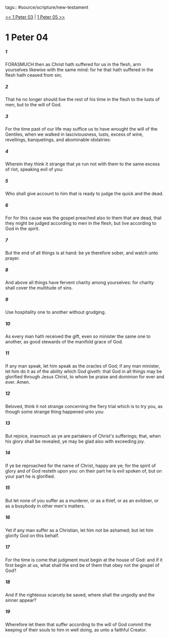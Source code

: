 tags:: #source/scripture/new-testament

[<< 1 Peter 03](/New_Testament/21_1_Peter/1_Peter_03.md) | [1 Peter 05 >>](/New_Testament/21_1_Peter/1_Peter_05.md)

# 1 Peter 04

##### 1

FORASMUCH then as Christ hath suffered for us in the flesh, arm yourselves likewise with the same mind: for he that hath suffered in the flesh hath ceased from sin;

##### 2

That he no longer should live the rest of his time in the flesh to the lusts of men, but to the will of God.

##### 3

For the time past of our life may suffice us to have wrought the will of the Gentiles, when we walked in lasciviousness, lusts, excess of wine, revellings, banquetings, and abominable idolatries:

##### 4

Wherein they think it strange that ye run not with them to the same excess of riot, speaking evil of you:

##### 5

Who shall give account to him that is ready to judge the quick and the dead.

##### 6

For for this cause was the gospel preached also to them that are dead, that they might be judged according to men in the flesh, but live according to God in the spirit.

##### 7

But the end of all things is at hand: be ye therefore sober, and watch unto prayer.

##### 8

And above all things have fervent charity among yourselves: for charity shall cover the multitude of sins.

##### 9

Use hospitality one to another without grudging.

##### 10

As every man hath received the gift, even so minister the same one to another, as good stewards of the manifold grace of God.

##### 11

If any man speak, let him speak as the oracles of God; if any man minister, let him do it as of the ability which God giveth: that God in all things may be glorified through Jesus Christ, to whom be praise and dominion for ever and ever. Amen.

##### 12

Beloved, think it not strange concerning the fiery trial which is to try you, as though some strange thing happened unto you:

##### 13

But rejoice, inasmuch as ye are partakers of Christ's sufferings; that, when his glory shall be revealed, ye may be glad also with exceeding joy.

##### 14

If ye be reproached for the name of Christ, happy are ye; for the spirit of glory and of God resteth upon you: on their part he is evil spoken of, but on your part he is glorified.

##### 15

But let none of you suffer as a murderer, or as a thief, or as an evildoer, or as a busybody in other men's matters.

##### 16

Yet if any man suffer as a Christian, let him not be ashamed; but let him glorify God on this behalf.

##### 17

For the time is come that judgment must begin at the house of God: and if it first begin at us, what shall the end be of them that obey not the gospel of God?

##### 18

And if the righteous scarcely be saved, where shall the ungodly and the sinner appear?

##### 19

Wherefore let them that suffer according to the will of God commit the keeping of their souls to him in well doing, as unto a faithful Creator.
